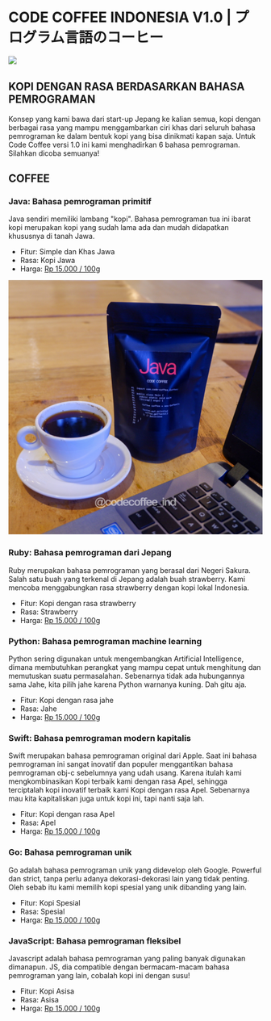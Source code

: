 # CODE COFFEE INDONESIA V1.0 | プログラム言語のコーヒー

![](.resources/main0.jpg)

## KOPI DENGAN RASA BERDASARKAN BAHASA PEMROGRAMAN

Konsep yang kami bawa dari start-up Jepang ke kalian semua, kopi dengan berbagai rasa yang mampu menggambarkan ciri khas dari seluruh bahasa pemrograman ke dalam bentuk kopi yang bisa dinikmati kapan saja. Untuk Code Coffee versi 1.0 ini kami menghadirkan 6 bahasa pemrograman. Silahkan dicoba semuanya!


## COFFEE

### Java: Bahasa pemrograman primitif

Java sendiri memiliki lambang "kopi". Bahasa pemrograman tua ini ibarat kopi merupakan kopi yang sudah lama ada dan mudah didapatkan khususnya di tanah Jawa.

- Fitur: Simple dan Khas Jawa
- Rasa: Kopi Jawa
- Harga: [Rp 15.000 / 100g](https://instagram.com/codecoffee_ind)

![](.resources/codecoffee_java.png)

### Ruby: Bahasa pemrograman dari Jepang

Ruby merupakan bahasa pemrograman yang berasal dari Negeri Sakura. Salah satu buah yang terkenal di Jepang adalah buah strawberry. Kami mencoba menggabungkan rasa strawberry dengan kopi lokal Indonesia.

- Fitur: Kopi dengan rasa strawberry
- Rasa: Strawberry
- Harga: [Rp 15.000 / 100g](https://instagram.com/codecoffee_ind)

### Python: Bahasa pemrograman machine learning

Python sering digunakan untuk mengembangkan Artificial Intelligence, dimana membutuhkan perangkat yang mampu cepat untuk menghitung dan memutuskan suatu permasalahan. Sebenarnya tidak ada hubungannya sama Jahe, kita pilih jahe karena Python warnanya kuning. Dah gitu aja.

- Fitur: Kopi dengan rasa jahe
- Rasa: Jahe
- Harga: [Rp 15.000 / 100g](https://instagram.com/codecoffee_ind)

### Swift: Bahasa pemrograman modern kapitalis

Swift merupakan bahasa pemrograman original dari Apple. Saat ini bahasa pemrograman ini sangat inovatif dan populer menggantikan bahasa pemrograman obj-c sebelumnya yang udah usang. Karena itulah kami mengkombinasikan Kopi terbaik kami dengan rasa Apel, sehingga terciptalah kopi inovatif terbaik kami Kopi dengan rasa Apel. Sebenarnya mau kita kapitaliskan juga untuk kopi ini, tapi nanti saja lah.

- Fitur: Kopi dengan rasa Apel
- Rasa: Apel
- Harga: [Rp 15.000 / 100g](https://instagram.com/codecoffee_ind)

### Go: Bahasa pemrograman unik

Go adalah bahasa pemrograman unik yang didevelop oleh Google. Powerful dan strict, tanpa perlu adanya dekorasi-dekorasi lain yang tidak penting. Oleh sebab itu kami memilih kopi spesial yang unik dibanding yang lain.

- Fitur: Kopi Spesial
- Rasa: Spesial
- Harga: [Rp 15.000 / 100g](https://instagram.com/codecoffee_ind)

### JavaScript: Bahasa pemrograman fleksibel

Javascript adalah bahasa pemrograman yang paling banyak digunakan dimanapun. JS, dia compatible dengan bermacam-macam bahasa pemrograman yang lain, cobalah kopi ini dengan susu!

- Fitur: Kopi Asisa
- Rasa: Asisa
- Harga: [Rp 15.000 / 100g](https://instagram.com/codecoffee_ind)
